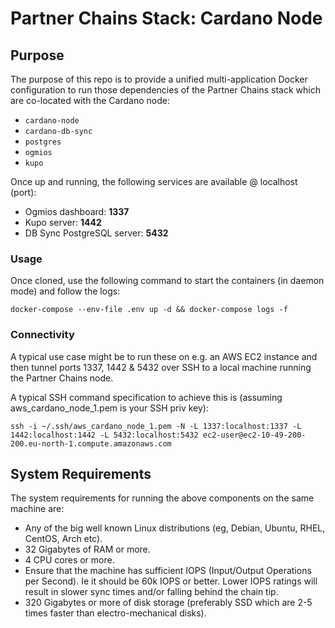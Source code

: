 # Partner Chains Stack: Cardano Node

## Purpose

The purpose of this repo is to provide a unified multi-application Docker configuration to run those dependencies of the Partner Chains stack which are co-located with the Cardano node:

* `cardano-node` 
* `cardano-db-sync`
* `postgres` 
* `ogmios`
* `kupo`

Once up and running, the following services are available @ localhost (port):

* Ogmios dashboard: **1337**
* Kupo server: **1442** 
* DB Sync PostgreSQL server: **5432**

### Usage

Once cloned, use the following command to start the containers (in daemon mode) and follow the logs:
```
docker-compose --env-file .env up -d && docker-compose logs -f
```
### Connectivity

A typical use case might be to run these on e.g. an AWS EC2 instance and then tunnel ports 1337, 1442 & 5432 over SSH to a local machine running the Partner Chains node.

A typical SSH command specification to achieve this is (assuming aws_cardano_node_1.pem is your SSH priv key):

```
ssh -i ~/.ssh/aws_cardano_node_1.pem -N -L 1337:localhost:1337 -L 1442:localhost:1442 -L 5432:localhost:5432 ec2-user@ec2-10-49-200-200.eu-north-1.compute.amazonaws.com
```

## System Requirements

The system requirements for running the above components on the same machine are:

* Any of the big well known Linux distributions (eg, Debian, Ubuntu, RHEL, CentOS, Arch
  etc).
* 32 Gigabytes of RAM or more.
* 4 CPU cores or more.
* Ensure that the machine has sufficient IOPS (Input/Output Operations per Second). Ie it should be
  60k IOPS or better. Lower IOPS ratings will result in slower sync times and/or falling behind the
  chain tip.
* 320 Gigabytes or more of disk storage (preferably SSD which are 2-5 times faster than
  electro-mechanical disks).

